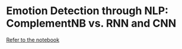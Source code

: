 # Emotion Detection through NLP: ComplementNB vs. RNN and CNN

[Refer to the notebook](notebook.ipynb)
